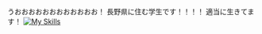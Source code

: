 うおおおおおおおおおおおお！
長野県に住む学生です！！！！
適当に生きてます！
[![My Skills](https://skillicons.dev/icons?i=php,html,css,wasm)](https://skillicons.dev)
<!---
kuraryu405/kuraryu405 is a ✨ special ✨ repository because its `README.md` (this file) appears on your GitHub profile.
You can click the Preview link to take a look at your changes.
--->
